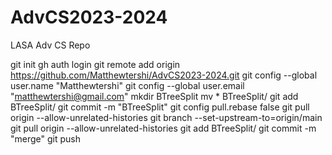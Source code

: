 # AdvCS2023-2024
LASA Adv CS Repo

git init
gh auth login
git remote add origin https://github.com/Matthewtershi/AdvCS2023-2024.git
git config --global user.name "Matthewtershi"
git config --global user.email "matthewtershi@gmail.com"
mkdir BTreeSplit
mv * BTreeSplit/
git add BTreeSplit/
git commit -m "BTreeSplit"
git config pull.rebase false
git pull origin --allow-unrelated-histories
git branch --set-upstream-to=origin/main
git pull origin --allow-unrelated-histories
git add BTreeSplit/
git commit -m "merge"
git push